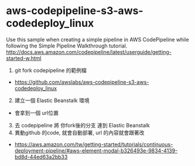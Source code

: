 # aws-codepipeline-s3-aws-codedeploy_linux
Use this sample when creating a simple pipeline in AWS CodePipeline while following the Simple Pipeline Walkthrough tutorial. http://docs.aws.amazon.com/codepipeline/latest/userguide/getting-started-w.html

1. git fork codepipeline 的範例檔
- https://github.com/awslabs/aws-codepipeline-s3-aws-codedeploy_linux
2. 建立一個 Elastic Beanstalk 環境
- 會拿到一個 url位置
3. 去 codepipeline 將 你fork後的分支 連到 Elastic Beanstalk
4. 異動github 的code, 就會自動部署, url 的內容就會跟著改
- https://aws.amazon.com/tw/getting-started/tutorials/continuous-deployment-pipeline/#aws-element-modal-b326493e-9834-4139-bd8d-44ed63a2bb33

